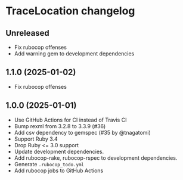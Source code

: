 # TraceLocation changelog

## Unreleased

* Fix rubocop offenses
* Add warning gem to development dependencies

## 1.1.0 (2025-01-02)

* Fix rubocop offenses

## 1.0.0 (2025-01-01)

* Use GitHub Actions for CI instead of Travis CI
* Bump rexml from 3.2.8 to 3.3.9 (#36)
* Add csv dependency to gemspec (#35 by @tnagatomi)
* Support Ruby 3.4
* Drop Ruby <= 3.0 support
* Update development dependencies.
* Add rubocop-rake, rubocop-rspec to development dependencies.
* Generate `.rubocop_todo.yml`
* Add rubocop jobs to GitHub Actions
